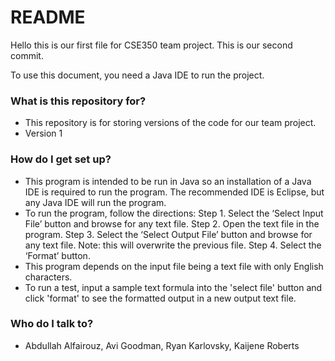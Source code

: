 # README #

Hello this is our first file for CSE350 team project. 
This is our second commit.

To use this document, you need a Java IDE to run the project. 

### What is this repository for? ### 
* This repository is for storing versions of the code for our team project. 
* Version 1

### How do I get set up? ### 
* This program is intended to be run in Java so an installation of a Java IDE is required to run the program. The recommended IDE is Eclipse, but any Java IDE will run the program. 
* To run the program, follow the directions:
   Step 1. Select the ‘Select Input File’ button and browse for any text file.
   Step 2. Open the text file in the program.
   Step 3. Select the ‘Select Output File’ button and browse for any text file. Note: this will overwrite the previous file.
   Step 4. Select the ‘Format’ button.
* This program depends on the input file being a text file with only English characters.
* To run a test, input a sample text formula into the 'select file' button and click 'format' to see the formatted output in a new output text file.

### Who do I talk to? ###
* Abdullah Alfairouz, Avi Goodman, Ryan Karlovsky, Kaijene Roberts
